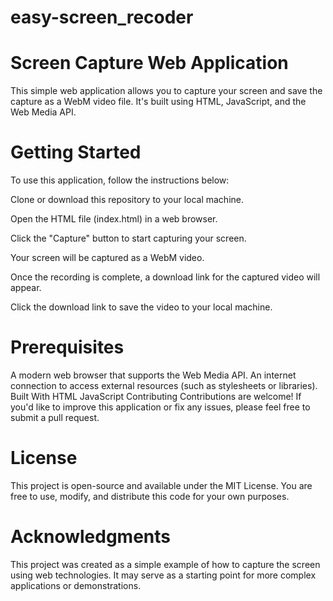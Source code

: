 # easy-screen_recoder

# Screen Capture Web Application
This simple web application allows you to capture your screen and save the capture as a WebM video file. It's built using HTML, JavaScript, and the Web Media API.

# Getting Started
To use this application, follow the instructions below:

Clone or download this repository to your local machine.

Open the HTML file (index.html) in a web browser.

Click the "Capture" button to start capturing your screen.

Your screen will be captured as a WebM video.

Once the recording is complete, a download link for the captured video will appear.

Click the download link to save the video to your local machine.

# Prerequisites
A modern web browser that supports the Web Media API.
An internet connection to access external resources (such as stylesheets or libraries).
Built With
HTML
JavaScript
Contributing
Contributions are welcome! If you'd like to improve this application or fix any issues, please feel free to submit a pull request.

# License
This project is open-source and available under the MIT License. You are free to use, modify, and distribute this code for your own purposes.

# Acknowledgments
This project was created as a simple example of how to capture the screen using web technologies. It may serve as a starting point for more complex applications or demonstrations.